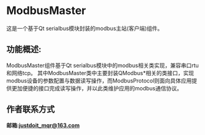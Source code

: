 # ModbusMaster
这是一个基于Qt serialbus模块封装的modbus主站(客户端)组件。
## 功能概述:
ModbusMaster组件基于Qt serialbus模块中的modbus相关类实现，兼容串口rtu和网络tcp。
其中ModbusMaster类中主要封装QModbus*相关的类接口，实现modbus设备的参数配置与数据读写操作，而ModbusProtocol则面向具体应用提供更加便捷的接口完成读写操作，并以此类维护应用的modbus通信协议。
## 作者联系方式
**邮箱:justdoit_mqr@163.com**  

